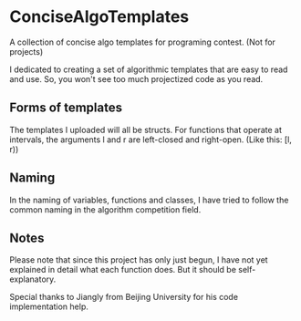 # ConciseAlgoTemplates

A collection of concise algo templates for programing contest. (Not for projects)

I dedicated to creating a set of algorithmic templates that are easy to read and use. So, you won't see too much projectized code as you read.

## Forms of templates

The templates I uploaded will all be structs. For functions that operate at intervals, the arguments l and r are left-closed and right-open. (Like this: [l, r))

## Naming

In the naming of variables, functions and classes, I have tried to follow the common naming in the algorithm competition field.

## Notes

Please note that since this project has only just begun, I have not yet explained in detail what each function does. But it should be self-explanatory.

Special thanks to Jiangly from Beijing University for his code implementation help.


